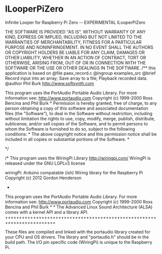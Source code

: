 # ILooperPiZero
Infinite Looper for Raspberry Pi Zero -- EXPERIMENTAL
ILooperPiZero

THE SOFTWARE IS PROVIDED "AS IS", WITHOUT WARRANTY OF ANY KIND,
EXPRESS OR IMPLIED, INCLUDING BUT NOT LIMITED TO THE WARRANTIES OF
MERCHANTABILITY, FITNESS FOR A PARTICULAR PURPOSE AND NONINFRINGEMENT.
IN NO EVENT SHALL THE AUTHORS OR COPYRIGHT HOLDERS BE LIABLE FOR
ANY CLAIM, DAMAGES OR OTHER LIABILITY, WHETHER IN AN ACTION OF
CONTRACT, TORT OR OTHERWISE, ARISING FROM, OUT OF OR IN CONNECTION
WITH THE SOFTWARE OR THE USE OR OTHER DEALINGS IN THE SOFTWARE.
/** this application is based on @file paex_record.c @ingroup examples_src @brief Record input into an array; Save array to a file; Playback recorded data. @author Phil Burk http://www.softsynth.com

This program uses the PortAudio Portable Audio Library.
For more information see: http://www.portaudio.com
Copyright (c) 1999-2000 Ross Bencina and Phil Burk *
Permission is hereby granted, free of charge, to any person obtaining
a copy of this software and associated documentation files
(the "Software"), to deal in the Software without restriction,
including without limitation the rights to use, copy, modify, merge,
publish, distribute, sublicense, and/or sell copies of the Software,
and to permit persons to whom the Software is furnished to do so,
subject to the following conditions: *
The above copyright notice and this permission notice shall be
included in all copies or substantial portions of the Software. *

*/

/* This program uses the WiringPi Library http://wiringpi.com/ WiringPi is released under the GNU LGPLv3 license

wiringPi:
Arduino compatable (ish) Wiring library for the Raspberry Pi
Copyright (c) 2012 Gordon Henderson

*

This program uses the PortAudio Portable Audio Library.
For more information see: http://www.portaudio.com
Copyright (c) 1999-2000 Ross Bencina and Phil Burk * * The Advanced Linux Sound Architecture (ALSA) comes with a kernel API and a library API. ++++++++++++++++++++++++++++++++++++++++++++++++++++++++++++++++++++++++

These files are compiled and linked with the portaudio library created for your CPU and OS drivers. The library and "portaudio.h" should be in the build path. The I/O pin specific code (WiringPi) is unique to the Raspberry Pi.
